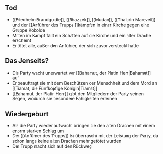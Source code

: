 ## Tod
+ [[Friedhelm Brandgoldle]], [[Rhazzek]], [[Mudan]], [[Thalorin Mareveil]] und der [[Anführer des Trupps ]]kämpfen in einer Kirche gegen eine Gruppe Kobolde
+ Mitten im Kampf fällt ein Schatten auf die Kirche und ein alter Drache erscheint
+ Er tötet alle, außer den Anführer, der sich zuvor versteckt hatte
## Das Jenseits?
+ Die Party wacht unerwartet vor [[Bahamut, der Platin Herr|Bahamut]] auf 
+ Er beauftragt sie mit dem Beschützen der Menschheit und dem Mord an [[Tiamat, die Fünfköpfige Königin|Tiamat]]
+ [[Bahamut, der Platin Herr]] gibt den Mitgliedern der Party seinen Segen, wodurch sie besondere Fähigkeiten erlernen
## Wiedergeburt
+ Als die Party wieder aufwacht bringen sie den alten Drachen mit einem enorm starken Schlag um
+ Der [[Anführer des Trupps]] ist überrascht mit der Leistung der Party, da schon lange keine alten Drachen mehr getötet wurden
+ Der Trupp macht sich auf den Rückweg